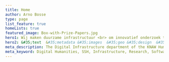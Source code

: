 ```yaml
---
title: Home
author: Arno Bosse
type: page
list_feature: true
homeLists: true
featured_image: Box-with-Prize-Papers.jpg
hero1: Wij maken duurzame infrastructuur <br> om innovatief onderzoek te bevorderen <br> en mensen, data en collecties met elkaar te verbinden.
hero2: &#35;text  &#35;metadata &#35;images  &#35;geo &#35;design  &#35;cloud
meta_description: The Digital Infrastructure department of the KNAW Humanties Cluster creates sustainable software and data collections for research in the humanities and social sciences.
meta_keyword: Digital Humanities, SSH, Infrastructure, Research, Software, Data
---
```

